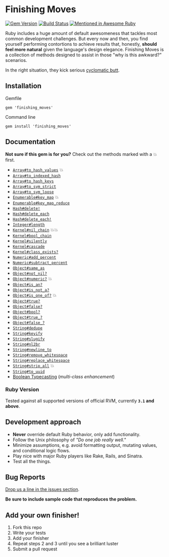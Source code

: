 # Finishing Moves
[![Gem Version](https://badge.fury.io/rb/finishing_moves.svg)](https://rubygems.org/gems/finishing_moves)
[![Build Status](https://travis-ci.org/forgecrafted/finishing_moves.svg?branch=master)](https://travis-ci.org/forgecrafted/finishing_moves)
[![Mentioned in Awesome Ruby](https://awesome.re/mentioned-badge.svg)](https://github.com/markets/awesome-ruby)

Ruby includes a huge amount of default awesomeness that tackles most common development challenges. But every now and then, you find yourself performing contortions to achieve results that, honestly, **should feel more natural** given the language's design elegance. Finishing Moves is a collection of methods designed to assist in those "why is this awkward?" scenarios.

In the right situation, they kick serious [cyclomatic butt](https://en.wikipedia.org/wiki/Cyclomatic_complexity).

## Installation

Gemfile
```
gem 'finishing_moves'
```

Command line
```
gem install 'finishing_moves'
```

## Documentation

**Not sure if this gem is for you?** Check out the methods marked with a :boom: first.

  - [`Array#to_hash_values`](https://github.com/BattleBrisket/finishing_moves/wiki/Array#arrayto_hash_values) :boom:
  - [`Array#to_indexed_hash`](https://github.com/BattleBrisket/finishing_moves/wiki/Array#arrayto_indexed_hash)
  - [`Array#to_hash_keys`](https://github.com/BattleBrisket/finishing_moves/wiki/Array#arrayto_hash_keys)
  - [`Array#to_sym_strict`](https://github.com/BattleBrisket/finishing_moves/wiki/Array#arrayto_sym_strict)
  - [`Array#to_sym_loose`](https://github.com/BattleBrisket/finishing_moves/wiki/Array#arrayto_sym_loose)
  - [`Enumerable#key_map`](https://github.com/BattleBrisket/finishing_moves/wiki/Enumerable#enumerablekey_map) :boom:
  - [`Enumerable#key_map_reduce`](https://github.com/BattleBrisket/finishing_moves/wiki/Enumerable#enumerablekey_map_reduce)
  - [`Hash#delete!`](https://github.com/BattleBrisket/finishing_moves/wiki/Hash#hashdelete)
  - [`Hash#delete_each`](https://github.com/BattleBrisket/finishing_moves/wiki/Hash#hashdelete_each)
  - [`Hash#delete_each!`](https://github.com/BattleBrisket/finishing_moves/wiki/Hash#hashdelete_each-1)
  - [`Integer#length`](https://github.com/BattleBrisket/finishing_moves/wiki/Numeric#integerlength)
  - [`Kernel#nil_chain`](https://github.com/BattleBrisket/finishing_moves/wiki/Kernel#kernelnil_chain) :boom::boom:
  - [`Kernel#bool_chain`](https://github.com/BattleBrisket/finishing_moves/wiki/Kernel#kernelbool_chain)
  - [`Kernel#silently`](https://github.com/BattleBrisket/finishing_moves/wiki/Kernel#kernelsilently)
  - [`Kernel#cascade`](https://github.com/BattleBrisket/finishing_moves/wiki/Kernel#kernelcascade)
  - [`Kernel#class_exists?`](https://github.com/BattleBrisket/finishing_moves/wiki/Kernel#kernelclass_exists)
  - [`Numeric#add_percent`](https://github.com/BattleBrisket/finishing_moves/wiki/Numeric#numericadd_percent)
  - [`Numeric#subtract_percent`](https://github.com/BattleBrisket/finishing_moves/wiki/Numeric#numericsubtract_percent)
  - [`Object#same_as`](https://github.com/BattleBrisket/finishing_moves/wiki/Object#objectsame_as)
  - [`Object#not_nil?`](https://github.com/BattleBrisket/finishing_moves/wiki/Object#objectnot_nil)
  - [`Object#numeric?`](https://github.com/BattleBrisket/finishing_moves/wiki/Object#objectnumeric) :boom:
  - [`Object#is_an?`](https://github.com/BattleBrisket/finishing_moves/wiki/Object#objectis_an)
  - [`Object#is_not_a?`](https://github.com/BattleBrisket/finishing_moves/wiki/Object#objectis_not_a)
  - [`Object#is_one_of?`](https://github.com/BattleBrisket/finishing_moves/wiki/Object#objectis_one_of) :boom:
  - [`Object#true?`](https://github.com/BattleBrisket/finishing_moves/wiki/Object#objecttruefalsebool)
  - [`Object#false?`](https://github.com/BattleBrisket/finishing_moves/wiki/Object#objecttruefalsebool)
  - [`Object#bool?`](https://github.com/BattleBrisket/finishing_moves/wiki/Object#objecttruefalsebool)
  - [`Object#true_?`](https://github.com/BattleBrisket/finishing_moves/wiki/Object#objecttrue_-objectfalse_)
  - [`Object#false_?`](https://github.com/BattleBrisket/finishing_moves/wiki/Object#objecttrue_-objectfalse_)
  - [`String#dedupe`](https://github.com/BattleBrisket/finishing_moves/wiki/String#stringdedupe)
  - [`String#keyify`](https://github.com/BattleBrisket/finishing_moves/wiki/String#stringkeyify)
  - [`String#slugify`](https://github.com/BattleBrisket/finishing_moves/wiki/String#stringslugify)
  - [`String#nl2br`](https://github.com/BattleBrisket/finishing_moves/wiki/String#stringnl2br)
  - [`String#newline_to`](https://github.com/BattleBrisket/finishing_moves/wiki/String#stringnewline_to)
  - [`String#remove_whitespace`](https://github.com/BattleBrisket/finishing_moves/wiki/String#stringremove_whitespace)
  - [`String#replace_whitespace`](https://github.com/BattleBrisket/finishing_moves/wiki/String#stringreplace_whitespace)
  - [`String#strip_all`](https://github.com/BattleBrisket/finishing_moves/wiki/String#stringstrip_all) :boom:
  - [`String#to_uuid`](https://github.com/BattleBrisket/finishing_moves/wiki/String#stringto_uuid)
  - [Boolean Typecasting](https://github.com/BattleBrisket/finishing_moves/wiki/Boolean-Typecasting) (*multi-class enhancement*)

### Ruby Version

Tested against all supported versions of official RVM, currently **`3.1` and above**.

## Development approach

- **Never** override default Ruby behavior, only add functionality.
- Follow the Unix philosophy of *"Do one job really well."*
- Minimize assumptions, e.g. avoid formatting output, mutating values, and conditional logic flows.
- Play nice with major Ruby players like Rake, Rails, and Sinatra.
- Test all the things.

## Bug Reports

[Drop us a line in the issues section](https://github.com/BattleBrisket/finishing_moves/issues).

**Be sure to include sample code that reproduces the problem.**

## Add your own finisher!

1. Fork this repo
2. Write your tests
3. Add your finisher
4. Repeat steps 2 and 3 until you see a brilliant luster
5. Submit a pull request

